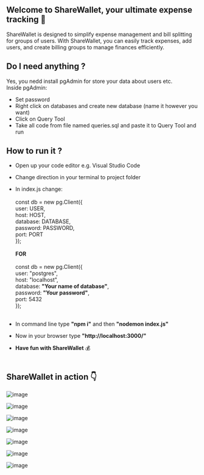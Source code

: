 ## Welcome to ShareWallet, your ultimate expense tracking 💸
ShareWallet is designed to simplify expense management and bill splitting for groups of users. With ShareWallet, you can easily track expenses, add users, and create billing groups to manage finances efficiently.

## Do I need anything ?
Yes, you nedd install pgAdmin for store your data about users etc. <br/>
Inside pgAdmin:
- Set password
- Right click on databases and create new database (name it however you want)
- Click on Query Tool 
- Take all code from file named queries.sql and paste it to Query Tool and run

## How to run it ?
- Open up your code editor e.g. Visual Studio Code
- Change direction in your terminal to project folder
- In index.js change: <br/> <br/>
  const db = new pg.Client({ <br/>
    user: USER, <br/>
    host: HOST, <br/>
    database: DATABASE, <br/>
    password: PASSWORD, <br/>
    port: PORT <br/>
}); <br/> <br/>
**FOR** <br/> <br/>
  const db = new pg.Client({ <br/>
    user: "postgres", <br/>
    host: "localhost", <br/>
    database: **"Your name of database"**, <br/>
    password: **"Your password"**, <br/>
    port: 5432 <br/>
}); <br/> <br/>

- In command line type **"npm i"** and then **"nodemon index.js"**
- Now in your browser type **"http://localhost:3000/"**
- **Have fun with ShareWallet** 💰 <br/> <br/>

## ShareWallet in action 👇

![image](https://github.com/krystianGol/ShareWallet/assets/96664023/15f8a9d0-28ed-4692-827e-ca3b80e8b687)

![image](https://github.com/krystianGol/ShareWallet/assets/96664023/434769aa-249f-4ca1-80cf-03d802a71a24)

![image](https://github.com/krystianGol/ShareWallet/assets/96664023/bcf64405-6f32-4b81-a3ac-d068a475cc8d)

![image](https://github.com/krystianGol/ShareWallet/assets/96664023/0d917660-a5b8-4432-8bb1-1482a427c99d)

![image](https://github.com/krystianGol/ShareWallet/assets/96664023/2cc2d192-e39e-4005-83db-0f90bcbc78ae)

![image](https://github.com/krystianGol/ShareWallet/assets/96664023/0eb97791-deb4-428b-9ceb-d8141d8238b7)

![image](https://github.com/krystianGol/ShareWallet/assets/96664023/948811b0-0c2c-41a0-9683-5e6767bd7422)





